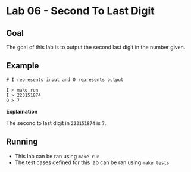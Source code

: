 # Lab 06 - Second To Last Digit

## Goal

The goal of this lab is to output the second last digit in the number given.

## Example

```
# I represents input and O represents output

I > make run
I > 223151874
O > 7
```

**Explaination**

The second to last digit in `223151874` is `7`.

## Running

- This lab can be ran using `make run`
- The test cases defined for this lab can be ran using `make tests`
